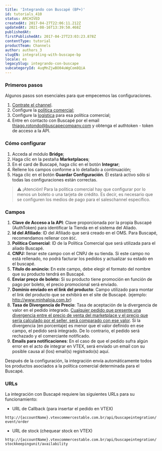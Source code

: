 ```yaml
---
title: 'Integrando con Buscapé (BP+)'
id: tutorials_410
status: ARCHIVED
createdAt: 2017-04-27T22:06:11.212Z
updatedAt: 2021-08-16T13:39:50.468Z
publishedAt: 
firstPublishedAt: 2017-04-27T23:03:23.878Z
contentType: tutorial
productTeam: Channels
author: authors_3
slugEN: integrating-with-buscape-bp
locale: es
legacySlug: integrando-con-buscape
subcategoryId: 4uqMnZjwBO04uWgCom8QiA
---
```


### Primeros pasos

Algunos pasos son esenciales para que empecemos las configuraciones.

1. [Contrate el channel](/es/tutorial/integrando-con-marketplace/).
2. Configure la [política comercial](/es/tutorial/politica-comercial-para-marketplace); 
3. Configure la [logística](/es/tutorial/como-configurar-logistica-para-politica-comercial/) para esa política comercial;
4. Entre en contacto con Buscapé por el email thiago.rotondo@buscapecompany.com y obtenga el authtoken - token de acceso a la API.

### Cómo configurar

1. Acceda al módulo **Bridge**;
2. Haga clic en la pestaña **Marketplaces**;
3. En el card de Buscapé, haga clic en el botón **Integrar**;
4. Rellene los campos conforme a lo detallado a continuación;
5. Haga clic en el botón **Guardar Configuración**. Él estará activo sólo si todas las configuraciones están correctas.

>⚠️ ¡Atención! Para la política comercial hay que configurar por lo menos un boleto o una tarjeta de crédito. Es decir, es necesario que se configuren los medios de pago para el saleschannel específico.

### Campos

1. **Clave de Acceso a la API**: Clave proporcionada por la propia Buscapé (AuthToken) para identificar la Tienda en el sistema del Aliado.
2. **Id del Afiliado**: ID del Afiliado que será creado en el OMS. Para Buscapé, recomendamos rellenar con `BSC`.
3. **Política Comercial**: ID de la Política Comercial que será utilizada para el aliado Buscapé.
4. **CNPJ:** llenar este campo con el CNPJ de su tienda. Si este campo no está rellenado, no podrá facturar los pedidos y actualizar su estado en el buscapé.
5. **Título do anúncio:** En este campo, debe elegir el formato del nombre que su producto tendrá en Buscapé.
6. **Enviar preço de boleto:**  Si su producto tiene promoción en función de pago por boleto, el precio promocional será enviado.
7. **Dominio enviado en el link del producto**: Campo utilizado para montar el link del producto que se exhibirá en el site de Buscapé. (ejemplo: http://www.minhaloja.com.br)
8. **Tasa de Divergencia de Precio**: Tasa de aceptación de la divergencia de valor en el pedido integrado. [Cualquier pedido que presente una divergencia entre el precio de venta del marketplace y el precio que sería calculado por el seller, será comparado con ese valor](http://help.vtex.com/es/faq/por-que-el-pedido-fue-cerrado-con-el-precio-incorrecto/). Si la divergencia (en porcentaje) es menor que el valor definido en ese campo, el pedido será integrado. De lo contrario, el pedido será rechazado y el comerciante notificado.
9. **Emails para notificaciones**: En el caso de que el pedido sufra algún error en el acto de integrar en VTEX, será enviado un email con su posible causa al (los) email(s) registrado(s) aquí.

Después de la configuración, la integración envía automáticamente todos los productos asociados a la política comercial determinada para el Buscapé.

### URLs

La integración con Buscapé requiere las siguientes URLs para su funcionamiento:

- URL de Callback (para insertar el pedido en VTEX)

```http://{accountName}.vtexcommercestable.com.br/api/buscapeintegration/event/order```

- URL de stock (chequear stock en VTEX)

```http://{accountName}.vtexcommercestable.com.br/api/buscapeintegration/stockkeepingunit/availability```
